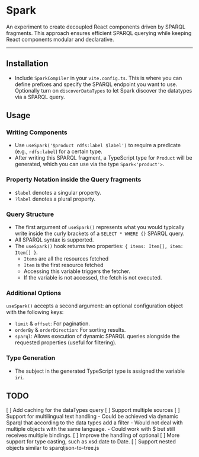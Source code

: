 # Spark

An experiment to create decoupled React components driven by SPARQL fragments.
This approach ensures efficient SPARQL querying while keeping React components modular and declarative.

---

## Installation

- Include `SparkCompiler` in your `vite.config.ts`. This is where you can define prefixes and specify the SPARQL endpoint you want to use. Optionally turn on `discoverDataTypes` to let Spark discover the datatypes via a SPARQL query.

## Usage

### Writing Components

- Use `useSpark('$product rdfs:label $label')` to require a predicate (e.g., `rdfs:label`) for a certain type.
- After writing this SPARQL fragment, a TypeScript type for `Product` will be generated, which you can use via the type `Spark<'product'>`.

### Property Notation inside the Query fragments

- `$label` denotes a singular property.
- `?label` denotes a plural property.

### Query Structure

- The first argument of `useSpark()` represents what you would typically write inside the curly brackets of a `SELECT * WHERE {}` SPARQL query.
- All SPARQL syntax is supported.
- The `useSpark()` hook returns two properties: `{ items: Item[], item: Item[] }`.
  - `Items` are all the resources fetched
  - `Item` is the first resource fetched
  - Accessing this variable triggers the fetcher.
  - If the variable is not accessed, the fetch is not executed.


### Additional Options

`useSpark()` accepts a second argument: an optional configuration object with the following keys:

- `limit` & `offset`: For pagination.
- `orderBy` & `orderDirection`: For sorting results.
- `sparql`: Allows execution of dynamic SPARQL queries alongside the requested properties (useful for filtering).

### Type Generation

- The subject in the generated TypeScript type is assigned the variable `iri`.

## TODO

[ ] Add caching for the dataTypes query
[ ] Support multiple sources
[ ] Support for multilingual text handling
    - Could be achieved via dynamic Sparql that according to the data types add a filter
    - Would not deal with multiple objects with the same language.
    - Could work with $ but still receives multiple bindings.
[ ] Improve the handling of optional
[ ] More support for type casting, such as xsd:date to Date.
[ ] Support nested objects similar to sparqljson-to-tree.js